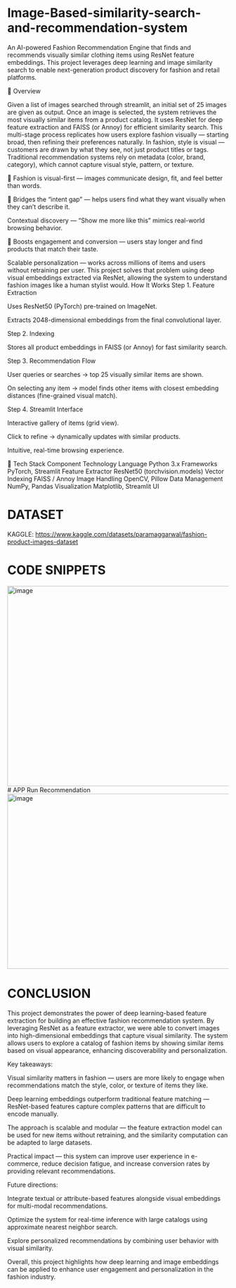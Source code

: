 # Image-Based-similarity-search-and-recommendation-system

An AI-powered Fashion Recommendation Engine that finds and recommends visually similar clothing items using ResNet feature embeddings.
This project leverages deep learning and image similarity search to enable next-generation product discovery for fashion and retail platforms.

🚀 Overview

Given a list of images searched through streamlit, an initial set of 25 images are given as output.
Once an image is selected, the system retrieves the most visually similar items from a product catalog.
It uses ResNet for deep feature extraction and FAISS (or Annoy) for efficient similarity search.
This multi-stage process replicates how users explore fashion visually — starting broad, then refining their preferences naturally.
In fashion, style is visual — customers are drawn by what they see, not just product titles or tags.
Traditional recommendation systems rely on metadata (color, brand, category), which cannot capture visual style, pattern, or texture.

👀 Fashion is visual-first — images communicate design, fit, and feel better than words.

🧭 Bridges the “intent gap” — helps users find what they want visually when they can’t describe it.

   Contextual discovery — “Show me more like this” mimics real-world browsing behavior.

🛒 Boosts engagement and conversion — users stay longer and find products that match their taste.

  Scalable personalization — works across millions of items and users without retraining per user.
This project solves that problem using deep visual embeddings extracted via ResNet, allowing the system to understand fashion images like a human stylist would.
How It Works
Step 1. Feature Extraction

Uses ResNet50 (PyTorch) pre-trained on ImageNet.

Extracts 2048-dimensional embeddings from the final convolutional layer.

Step 2. Indexing

Stores all product embeddings in FAISS (or Annoy) for fast similarity search.

Step 3. Recommendation Flow

User queries or searches → top 25 visually similar items are shown.

On selecting any item → model finds other items with closest embedding distances (fine-grained visual match).

Step 4. Streamlit Interface

Interactive gallery of items (grid view).

Click to refine → dynamically updates with similar products.

Intuitive, real-time browsing experience.

🧰 Tech Stack
Component	Technology
Language	Python 3.x
Frameworks	PyTorch, Streamlit
Feature Extractor	ResNet50 (torchvision.models)
Vector Indexing	FAISS / Annoy
Image Handling	OpenCV, Pillow
Data Management	NumPy, Pandas
Visualization	Matplotlib, Streamlit UI

# DATASET
KAGGLE: https://www.kaggle.com/datasets/paramaggarwal/fashion-product-images-dataset
# CODE SNIPPETS

<img width="892" height="455" alt="image" src="https://github.com/user-attachments/assets/e7322ced-314a-4940-81ff-97a52d054327" />
# APP Run Recommendation
<img width="928" height="398" alt="image" src="https://github.com/user-attachments/assets/90cf30c2-5d94-4e0a-b92d-1e39dc9bec58" />

# CONCLUSION
This project demonstrates the power of deep learning-based feature extraction for building an effective fashion recommendation system. By leveraging ResNet as a feature extractor, we were able to convert images into high-dimensional embeddings that capture visual similarity. The system allows users to explore a catalog of fashion items by showing similar items based on visual appearance, enhancing discoverability and personalization.

Key takeaways:

Visual similarity matters in fashion — users are more likely to engage when recommendations match the style, color, or texture of items they like.

Deep learning embeddings outperform traditional feature matching — ResNet-based features capture complex patterns that are difficult to encode manually.

The approach is scalable and modular — the feature extraction model can be used for new items without retraining, and the similarity computation can be adapted to large datasets.

Practical impact — this system can improve user experience in e-commerce, reduce decision fatigue, and increase conversion rates by providing relevant recommendations.

Future directions:

Integrate textual or attribute-based features alongside visual embeddings for multi-modal recommendations.

Optimize the system for real-time inference with large catalogs using approximate nearest neighbor search.

Explore personalized recommendations by combining user behavior with visual similarity.

Overall, this project highlights how deep learning and image embeddings can be applied to enhance user engagement and personalization in the fashion industry.
